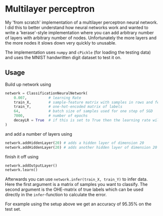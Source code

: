 # Multilayer perceptron

My 'from scratch' implementation of a multilayer perceptron neural network. I did this to better understand how neural networks work and wanted to write a 'kerase'-style implementation where you can add arbitrary number of layers with arbitrary number of nodes. Unfortunately the more layers and the more nodes it slows down very quickly to unusable.

The implementation uses `numpy` and `cPickle` (for loading the testing data) and uses the MNIST handwritten digit dataset to test it on.

## Usage

Build up network using 

```python
network = ClassificationNeuralNetwork(
	0.007,			# learning Rate
	train_X,		# sample-feature matrix with samples in rows and features in columns
	train_Y, 		# one-hot-encoded matrix of labels
	64,				# batch size of samples used for one step of SGD
	7000,			# number of epochs
	decayLR = True	# if this is set to True then the learning rate will gradually decay
)
```

and add a number of layers using

```python
network.addHiddenLayer(20) # adds a hidden layer of dimension 20
network.addHiddenLayer(20) # adds another hidden layer of dimension 20
```

finish it off using 

```python
network.addOutputLayer()
network.learn()
```

Afterwards you can use `network.infer(train_X, train_Y)` to infer data. Here the first argument is a matrix of samples you want to classify. The second argument is the OHE-matrix of true labels which can be used directly in the `infer`-function to calculate the error.

For example using the setup above we get an accuracy of 95.35% on the test set.